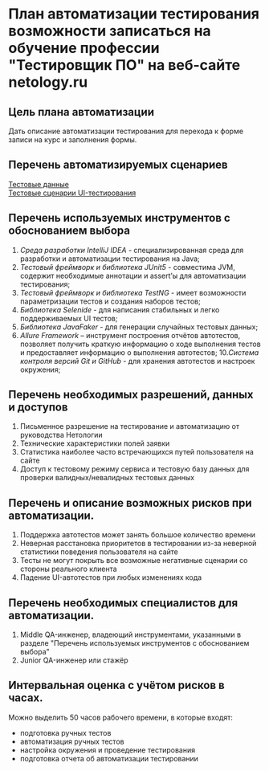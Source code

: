 # План автоматизации тестирования возможности записаться на обучение профессии "Тестировщик ПО" на веб-сайте netology.ru
## Цель плана автоматизации
Дать описание автоматизации тестирования для перехода к форме записи на курс и заполнения формы.
## Перечень автоматизируемых сценариев
[Тестовые данные](https://docs.google.com/spreadsheets/d/1vE6Rd8Fy4pbri_-Xh_-z-xYZD3H8Vcw46a47hJK95os/edit#gid=0&range=A:C)  
[Тестовые сценарии UI-тестирования](https://docs.google.com/spreadsheets/d/1vE6Rd8Fy4pbri_-Xh_-z-xYZD3H8Vcw46a47hJK95os/edit#gid=1895355200&range=A:F)
## Перечень используемых инструментов с обоснованием выбора
1. _Среда разработки IntelliJ IDEA_ - специализированная среда для разработки и автоматизации тестирования на Java;
2. _Тестовый фреймворк и библиотека JUnit5_ - совместима JVM, содержит необходимые аннотации и assert’ы для автоматизации тестирования;
3. _Тестовый фреймворк и библиотека TestNG_ - имеет возможности параметризации тестов и создания наборов тестов;
5. _Библиотека Selenide_ - для написания стабильных и легко поддерживаемых UI тестов;
8. _Библиотека JavaFaker_ - для генерации случайных тестовых данных;
9. _Allure Framework_ – инструмент построения отчётов автотестов, позволяет получить краткую информацию о ходе выполнения тестов и предоставляет информацию о выполнения автотестов;
10._Система контроля версий Git и GitHub_ - для хранения автотестов и настроек окружения;
## Перечень необходимых разрешений, данных и доступов
1. Письменное разрешение на тестирование и автоматизацию от руководства Нетологии
2. Технические характеристики полей заявки
3. Статистика наиболее часто встречающихся путей пользователя на сайте
4. Доступ к тестовому режиму сервиса и тестовую базу данных для проверки валидных/невалидных тестовых данных
## Перечень и описание возможных рисков при автоматизации.
1. Поддержка автотестов может занять большое количество времени
2. Неверная расстановка приоритетов в тестировании из-за неверной статистики поведения пользователя на сайте 
6. Тесты не могут покрыть все возможные негативные сценарии со стороны реального клиента
2. Падение UI-автотестов при любых изменениях кода
## Перечень необходимых специалистов для автоматизации.
1. Middle QA-инженер, владеющий инструментами, указанными в разделе "Перечень используемых инструментов с обоснованием выбора"
2. Junior QA-инженер или стажёр
## Интервальная оценка с учётом рисков в часах.
Можно выделить 50 часов рабочего времени, в которые входят:
* подготовка ручных тестов
* автоматизация ручных тестов
* настройка окружения и проведение тестирования
* подготовка отчета об автоматизации тестировании
